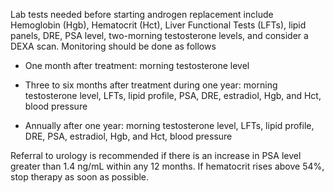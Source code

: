 Lab tests needed before starting androgen replacement include Hemoglobin (Hgb), Hematocrit (Hct), Liver Functional Tests (LFTs), lipid panels, DRE, PSA level, two-morning testosterone levels, and consider a DEXA scan. Monitoring should be done as follows

- One month after treatment: morning testosterone level

- Three to six months after treatment during one year: morning testosterone level, LFTs, lipid profile, PSA, DRE, estradiol, Hgb, and Hct, blood pressure

- Annually after one year: morning testosterone level, LFTs, lipid profile, DRE, PSA, estradiol, Hgb, and Hct, blood pressure

Referral to urology is recommended if there is an increase in PSA level greater than 1.4 ng/mL within any 12 months. If hematocrit rises above 54%, stop therapy as soon as possible.